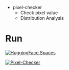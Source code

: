 - pixel-checker
  - Check pixel value
  - Distribution Analysis

# Run
[![HuggingFace Spaces](https://img.shields.io/badge/%F0%9F%A4%97%20Hugging%20Face-Spaces-blue)](https://huggingface.co/spaces/gibiee/Pixel-Checker)

[![Pixel-Checker](https://github.com/user-attachments/assets/4277eb4f-1212-494e-9d77-6804c1964831)](https://huggingface.co/spaces/gibiee/Pixel-Checker)